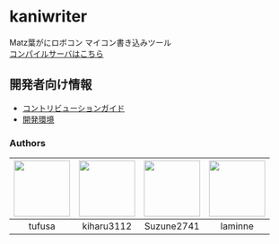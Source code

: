 # kaniwriter

Matz葉がにロボコン マイコン書き込みツール  
[コンパイルサーバはこちら](https://github.com/poporonnet/kanicc)

## 開発者向け情報

- [コントリビューションガイド](docs/CONTRIBUTING.md)
- [開発環境](docs/DEVELOPMENT.md)

### Authors

| <img src="https://github.com/tufusa.png" width=100px /> | <img src="https://github.com/kiharu3112.png" width=100px /> | <img src="https://github.com/Suzune2741.png" width=100px /> | <img src="https://github.com/laminne.png" width=100px /> |
| :-----------------------------------------------------: | :---------------------------------------------------------: | :---------------------------------------------------------: | :------------------------------------------------------: |
|                         tufusa                          |                         kiharu3112                          |                         Suzune2741                          |                         laminne                          |